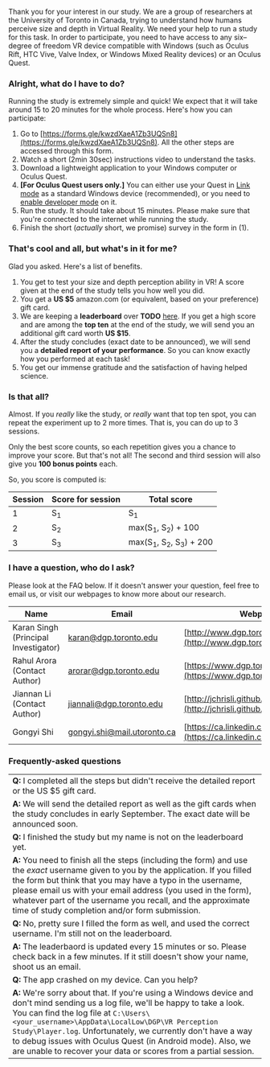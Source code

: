 Thank you for your interest in our study. We are a group of researchers at the University of Toronto in Canada, trying to understand how humans perceive size and depth in Virtual Reality. We need your help to run a study for this task. In order to participate, you need to have access to any six–degree of freedom VR device compatible with Windows (such as Oculus Rift, HTC Vive, Valve Index, or Windows Mixed Reality devices) or an Oculus Quest.

### Alright, what do I have to do?

Running the study is extremely simple and quick! We expect that it will take around 15 to 20 minutes for the whole process. Here's how you can participate:

1. Go to [https://forms.gle/kwzdXaeA1Zb3UQSn8](https://forms.gle/kwzdXaeA1Zb3UQSn8). All the other steps are accessed through this form.
2. Watch a short (2min 30sec) instructions video to understand the tasks.
3. Download a lightweight application to your Windows computer or Oculus Quest.
4. **[For Oculus Quest users only.]** You can either use your Quest in [Link mode](https://www.oculus.com/blog/play-rift-content-on-quest-with-oculus-link-available-now-in-beta/) as a standard Windows device (recommended), or you need to [enable developer mode](https://uploadvr.com/how-to-sideload-apps-oculus-go/) on it.
5. Run the study. It should take about 15 minutes. Please make sure that you're connected to the internet while running the study.
6. Finish the short (_actually_ short, we promise) survey in the form in (1).

### That's cool and all, but what's in it for me?

Glad you asked. Here's a list of benefits.

1. You get to test your size and depth perception ability in VR! A score given at the end of the study tells you how well you did.
2. You get a **US $5** amazon.com (or equivalent, based on your preference) gift card.
3. We are keeping a **leaderboard** over **TODO** [here](https://dgp.toronto.edu/~arorar/leaderboard.htm). If you get a high score and are among the **top ten** at the end of the study, we will send you an additional gift card worth **US $15**.
4. After the study concludes (exact date to be announced), we will send you a **detailed report of your performance**. So you can know exactly how you performed at each task!
5. You get our immense gratitude and the satisfaction of having helped science.

### Is that all?

Almost. If you _really_ like the study, or _really_ want that top ten spot, you can repeat the experiment up to 2 more times. That is, you can do up to 3 sessions.

Only the best score counts, so each repetition gives you a chance to improve your score. But that's not all! The second and third session will also give you **100 bonus points** each.

So, you score is computed is:

| Session  | Score for session  | Total score                                             |
| ---      | ---                | ---                                                     |
| 1        | S<sub>1</sub>      | S<sub>1</sub>                                           |
| 2        | S<sub>2</sub>      | max(S<sub>1</sub>, S<sub>2</sub>) + 100                 |
| 3        | S<sub>3</sub>      | max(S<sub>1</sub>, S<sub>2</sub>, S<sub>3</sub>) + 200  |

### I have a question, who do I ask?

Please look at the FAQ below. If it doesn't answer your question, feel free to email us, or visit our webpages to know more about our research.

| Name                                  | Email                                                             | Webpage                                                   |
| ------------------------------------- | -----------------------------------------------------             | ----------------------------------------        |
| Karan Singh (Principal Investigator)  | [karan@dgp.toronto.edu](mailto:karan@dgp.toronto.edu)             | [http://www.dgp.toronto.edu/~karan/](http://www.dgp.toronto.edu/~karan/) | 
| Rahul Arora (Contact Author)          | [arorar@dgp.toronto.edu](mailto:arorar@dgp.toronto.edu)           | [https://www.dgp.toronto.edu/~arorar/](https://www.dgp.toronto.edu/~arorar/) | 
| Jiannan Li (Contact Author)           | [jiannali@dgp.toronto.edu](mailto:jiannanli@dgp.toronto.edu)      | [http://jchrisli.github.io/](http://jchrisli.github.io/) | 
| Gongyi Shi                            | [gongyi.shi@mail.utoronto.ca](mailto:gongyi.shi@mail.utoronto.ca) | [https://ca.linkedin.com/in/gongyi-shi](https://ca.linkedin.com/in/gongyi-shi) |


### Frequently-asked questions

| |
| --- |
| **Q:** I completed all the steps but didn't receive the detailed report or the US $5 gift card.|
| **A:** We will send the detailed report as well as the gift cards when the study concludes in early September. The exact date will be announced soon.|
| **Q:** I finished the study but my name is not on the leaderboard yet. |
| **A:** You need to finish all the steps (including the form) and use the *exact* username given to you by the application. If you filled the form but think that you may have a typo in the username, please email us with your email address (you used in the form), whatever part of the username you recall, and the approximate time of study completion and/or form submission. |
| **Q:** No, pretty sure I filled the form as well, and used the correct username. I'm still not on the leaderboard. |
| **A:** The leaderbaord is updated every 15 minutes or so. Please check back in a few minutes. If it still doesn't show your name, shoot us an email. |
| **Q:** The app crashed on my device. Can you help? |
| **A:** We're sorry about that. If you're using a Windows device and don't mind sending us a log file, we'll be happy to take a look. You can find the log file at `C:\Users\<your_username>\AppData\LocalLow\DGP\VR Perception Study\Player.log`. Unfortunately, we currently don't have a way to debug issues with Oculus Quest (in Android mode). Also, we are unable to recover your data or scores from a partial session. |
